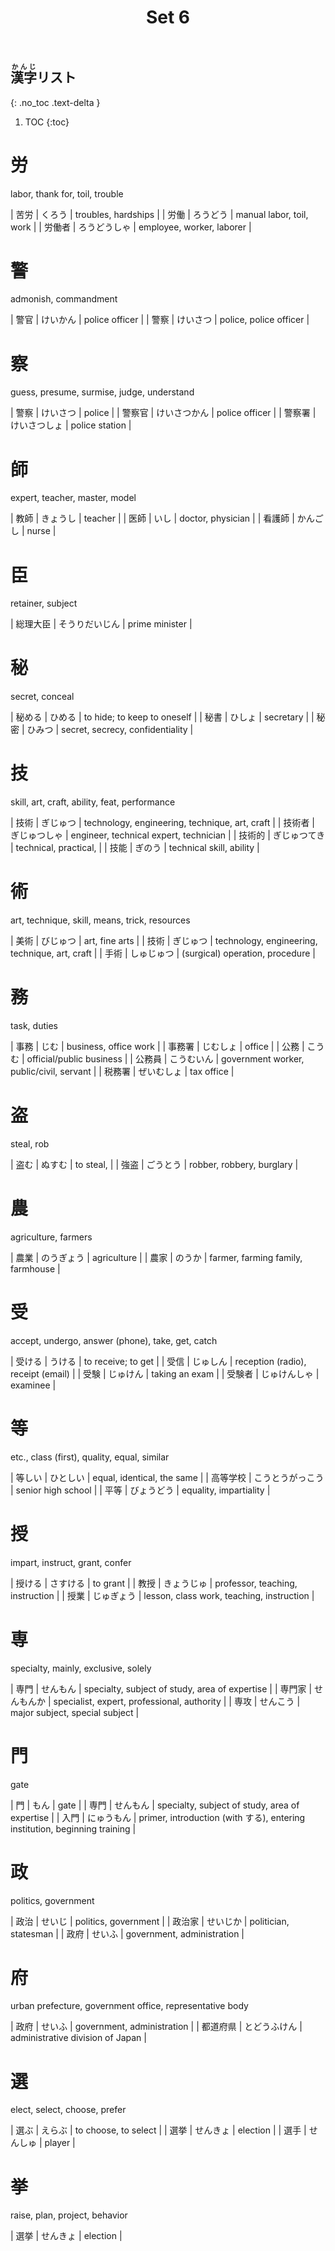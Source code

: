 ﻿---
layout: default
title: Set 6
parent: N3 Kanji List
grand_parent: <ruby>漢字<rt>かんじ</rt></ruby> Kanji
nav_order: 6
---

## <ruby>漢字<rt>かんじ</rt></ruby>リスト
{: .no_toc .text-delta }

1. TOC
{:toc}

# 労
labor, thank for, toil, trouble

| 苦労   | くろう       | troubles, hardships       |
| 労働   | ろうどう     | manual labor, toil, work  |
| 労働者 | ろうどうしゃ | employee, worker, laborer |

# 警
admonish, commandment

| 警官 | けいかん | police officer         |
| 警察 | けいさつ | police, police officer |

# 察
guess, presume, surmise, judge, understand

| 警察   | けいさつ     | police         |
| 警察官 | けいさつかん | police officer |
| 警察署 | けいさつしょ | police station |

# 師
expert, teacher, master, model

| 教師   | きょうし | teacher           |
| 医師   | いし     | doctor, physician |
| 看護師 | かんごし | nurse             |

# 臣
retainer, subject

| 総理大臣 | そうりだいじん | prime minister |

# 秘
secret, conceal

| 秘める | ひめる | to hide; to keep to oneself      |
| 秘書   | ひしょ | secretary                        |
| 秘密   | ひみつ | secret, secrecy, confidentiality |

# 技
skill, art, craft, ability, feat, performance

| 技術   | ぎじゅつ     | technology, engineering, technique, art, craft |
| 技術者 | ぎじゅつしゃ | engineer, technical expert, technician         |
| 技術的 | ぎじゅつてき | technical, practical,                          |
| 技能   | ぎのう       | technical skill, ability                       |

# 術
art, technique, skill, means, trick, resources

| 美術 | びじゅつ   | art, fine arts                                 |
| 技術 | ぎじゅつ   | technology, engineering, technique, art, craft |
| 手術 | しゅじゅつ | (surgical) operation, procedure                |

# 務
task, duties

| 事務   | じむ       | business, office work                    |
| 事務署 | じむしょ   | office                                   |
| 公務   | こうむ     | official/public business                 |
| 公務員 | こうむいん | government worker, public/civil, servant |
| 税務署 | ぜいむしょ | tax office                               |

# 盗
steal, rob

| 盗む | ぬすむ   | to steal,                 |
| 強盗 | ごうとう | robber, robbery, burglary |

# 農
agriculture, farmers

| 農業 | のうぎょう | agriculture                       |
| 農家 | のうか     | farmer, farming family, farmhouse |

# 受
accept, undergo, answer (phone), take, get, catch

| 受ける | うける       | to receive; to get                 |
| 受信   | じゅしん     | reception (radio), receipt (email) |
| 受験   | じゅけん     | taking an exam                     |
| 受験者 | じゅけんしゃ | examinee                           |

# 等
etc., class (first), quality, equal, similar

| 等しい   | ひとしい         | equal, identical, the same |
| 高等学校 | こうとうがっこう | senior high school         |
| 平等     | びょうどう       | equality, impartiality     |

# 授
impart, instruct, grant, confer

| 授ける  | さすける   | to grant                                  |
| 教授    | きょうじゅ | professor, teaching, instruction          |
| 授業    | じゅぎょう | lesson, class work, teaching, instruction |

# 専
specialty, mainly, exclusive, solely

| 専門   | せんもん   | specialty, subject of study, area of expertise |
| 専門家 | せんもんか | specialist, expert, professional, authority    |
| 専攻   | せんこう   | major subject, special subject                 |

# 門
gate

| 門   | もん      | gate                                                                       |
| 専門 | せんもん   | specialty, subject of study, area of expertise                             |
| 入門 | にゅうもん | primer, introduction (with する), entering institution, beginning training |

# 政
politics, government

| 政治   | せいじ   | politics, government       |
| 政治家 | せいじか | politician, statesman      |
| 政府   | せいふ   | government, administration |

# 府
urban prefecture, government office, representative body

| 政府     | せいふ       | government, administration       |
| 都道府県 | とどうふけん | administrative division of Japan |

# 選
elect, select, choose, prefer

| 選ぶ | えらぶ   | to choose, to select |
| 選挙 | せんきょ | election             |
| 選手 | せんしゅ | player               |

# 挙
raise, plan, project, behavior

| 選挙 | せんきょ | election |
